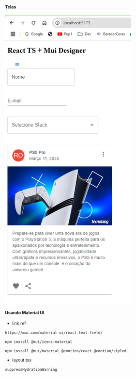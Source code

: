 #### Telas

<img src="./screens/tela 01.png" alt="" />

#### Usando Material UI
* link ref
```
https://mui.com/material-ui/react-text-field/
```

```
npm install @mui/icons-material
```

```
npm install @mui/material @emotion/react @emotion/styled
```

* layout.tsx
```
suppressHydrationWarning
```